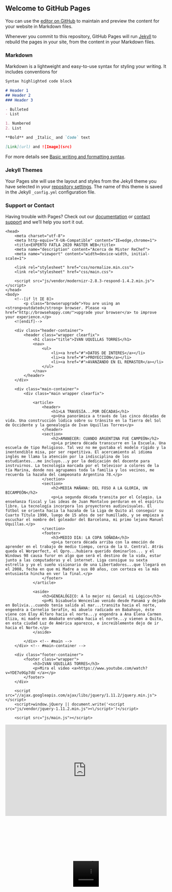 ## Welcome to GitHub Pages

You can use the [editor on GitHub](https://github.com/danza11/biblix-automatico/edit/gh-pages/index.md) to maintain and preview the content for your website in Markdown files.

Whenever you commit to this repository, GitHub Pages will run [Jekyll](https://jekyllrb.com/) to rebuild the pages in your site, from the content in your Markdown files.

### Markdown

Markdown is a lightweight and easy-to-use syntax for styling your writing. It includes conventions for

```markdown
Syntax highlighted code block

# Header 1
## Header 2
### Header 3

- Bulleted
- List

1. Numbered
2. List

**Bold** and _Italic_ and `Code` text

[Link](url) and ![Image](src)
```

For more details see [Basic writing and formatting syntax](https://docs.github.com/en/github/writing-on-github/getting-started-with-writing-and-formatting-on-github/basic-writing-and-formatting-syntax).

### Jekyll Themes

Your Pages site will use the layout and styles from the Jekyll theme you have selected in your [repository settings](https://github.com/danza11/biblix-automatico/settings/pages). The name of this theme is saved in the Jekyll `_config.yml` configuration file.

### Support or Contact

Having trouble with Pages? Check out our [documentation](https://docs.github.com/categories/github-pages-basics/) or [contact support](https://support.github.com/contact) and we’ll help you sort it out.

<!--[if lt IE 7]>      <html class="no-js lt-ie9 lt-ie8 lt-ie7" lang=""> <![endif]-->
<!--[if IE 7]>         <html class="no-js lt-ie9 lt-ie8" lang=""> <![endif]-->
<!--[if IE 8]>         <html class="no-js lt-ie9" lang=""> <![endif]-->
<!--[if gt IE 8]><!--> <html class="no-js" lang=""> <!--<![endif]-->
    <head>
        <meta charset="utf-8">
        <meta http-equiv="X-UA-Compatible" content="IE=edge,chrome=1">
        <title>EXPERTO FATLA 2020 MASTER WEB</title>
        <meta name="description" content="Acerca de Mister ReChef">
        <meta name="viewport" content="width=device-width, initial-scale=1">
        
        <link rel="stylesheet" href="css/normalize.min.css">
        <link rel="stylesheet" href="css/main.css">

        <script src="js/vendor/modernizr-2.8.3-respond-1.4.2.min.js"></script>
    </head>
    <body>
        <!--[if lt IE 8]>
            <p class="browserupgrade">You are using an <strong>outdated</strong> browser. Please <a href="http://browsehappy.com/">upgrade your browser</a> to improve your experience.</p>
        <![endif]-->

        <div class="header-container">
            <header class="wrapper clearfix">
                <h1 class="title">IVAN UQUILLAS TORRES</h1>
                <nav>
                    <ul>
                        <li><a href="#">DATOS DE INTERES</a></li>
                        <li><a href="#">PROYECCION</a></li>
                        <li><a href="#">AVANZANDO EN EL REMASTER</a></li>
                    </ul>
                </nav>
            </header>
        </div>

        <div class="main-container">
            <div class="main wrapper clearfix">

                <article>
                    <header>
                        <h1>LA TRAVESÍA...POR DÉCADAS</h1>
                        <p>Una panorámica a través de las cinco décadas de vida. Una construcción lúdica sobre su tránsito en la Tierra del Sol de Occidente y la genealogía de Ivan Uquillas Torres</p>
                    </header>
                    <section>
                        <h2>AMANECER: CUANDO ARGENTINA FUE CAMPEÓN</h2>
                        <p>La primera década transcurre en la Escuela. Una escuela de tipo Religioso. Tal vez no me gustaba el modelo rígido y la inentendible misa, por ser repetitiva. El acercamiento al idioma inglés me llama la atención por la indisciplina de los estudiantes...me incluyo...y por la dedicación del docente para instruirnos. La tecnología marcada por el televisor a colores de la tía Marina, donde nos agrupamos toda la familia y los vecinos, me recuerda la hazaña del campeonato Argentina 78.</p>
                    </section>
                    <section>
                        <h2>MEDIA MAÑANA: DEL FOSO A LA GLORIA, UN BICAMPEÓN</h2>
                        <p>La segunda década transita por el Colegio. La enseñanza fiscal y las ideas de Juan Montalvo perduran en el espíritu libre. La tecnología incorpora los proyectores audiovisuales. El fútbol se orienta hacia la hazaña de la Liga de Quito al conseguir su Cuarto Título 1990, luego de 15 años de ser humillado, y se empieza a escuchar el nombre del goleador del Barcelona, mi primo lejano Manuel Uquillas.</p>
                    </section>
                    <footer>
                        <h3>MEDIO DIA: LA COPA SOÑADA</h3>
                        <p>La tercera década arriba con la emoción de aprender en el trabajo de medio tiempo, cerca de la U. Central. Atrás queda el Worperfect, el Qpro...hubiera querido dominarlos... y el Windows 98 causa furor en algo que será el destino de la vida, estar junto a las computadoras y el internet. Liga consigue su sexta estrella y yo el sueño visionario de una Libertadores...que llegará en el 2008, fecha en que mi Madre a sus 80 años, con certeza es la más entusiasta hincha en ver la final.</p>
                    </footer>
                </article>

                <aside>
                    <h3>GENEALÓGICO: A lo mejor ni Genial ni Lógico</h3>
                    <p>Mi bisabuelo Wenceslao venido desde Panamá y dejado en Bolivia...cuando tenía salida al mar...transita hacia el norte, engendra a Cornelio Serafín, mi abuelo radicado en Babahoyo, éste viene con Eloy Alfaro hacia el norte...y engendra a Ana Elena Carmen Eliza, mi madre en Amabato enrumba hacia el norte...y vienen a Quito, en esta ciudad Luz de América aparezco, e increiblemente dejo de ir hacia el Norte.</p>
                </aside>

            </div> <!-- #main -->
        </div> <!-- #main-container -->

        <div class="footer-container">
            <footer class="wrapper">
                <h3>IVAN UQUILLAS TORRES</h3>
				<p>Mira el video <a>https://www.youtube.com/watch?v=YDE7o9Gp7dU </a></p>
            </footer>
        </div>

        <script src="//ajax.googleapis.com/ajax/libs/jquery/1.11.2/jquery.min.js"></script>
        <script>window.jQuery || document.write('<script src="js/vendor/jquery-1.11.2.min.js"><\/script>')</script>

        <script src="js/main.js"></script>
<div style="width: 100%;"><div style="position: relative; padding-bottom: 56.25%; padding-top: 0; height: 0;"><iframe frameborder="0" width="1200" height="675" style="position: absolute; top: 0; left: 0; width: 100%; height: 100%;" src="https://view.genial.ly/622e516f3bb7cb0011fd921d" type="text/html" allowscriptaccess="always" allowfullscreen="true" scrolling="yes" allownetworking="all"></iframe> </div> </div>
   
<div class="container-wrapper-genially" style="position: relative; min-height: 400px; max-width: 100%;"><video class="loader-genially" autoplay="autoplay" loop="loop" playsinline="playsInline" muted="muted" style="position: absolute;top: 45%;left: 50%;transform: translate(-50%, -50%);width: 80px;height: 80px;margin-bottom: 10%"><source src="https://static.genial.ly/resources/panel-loader-low.mp4" type="video/mp4" />Your browser does not support the video tag.</video><div id="622e516f3bb7cb0011fd921d" class="genially-embed" style="margin: 0px auto; position: relative; height: auto; width: 100%;"></div></div><script>(function (d) { var js, id = "genially-embed-js", ref = d.getElementsByTagName("script")[0]; if (d.getElementById(id)) { return; } js = d.createElement("script"); js.id = id; js.async = true; js.src = "https://view.genial.ly/static/embed/embed.js"; ref.parentNode.insertBefore(js, ref); }(document));</script>
		</body>
</html>

